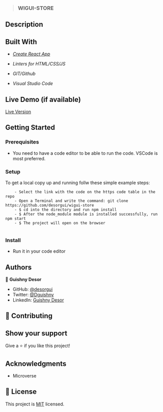 
> ### WIGUI-STORE

## Description


## Built With

- *[Create React App](https://github.com/facebook/create-react-app)*

- *Linters for HTML/CSS/JS*

- *GIT/Github*

- *Visual Studio Code*

## Live Demo (if available)

 [Live Version](https://wiguistore.netlify.app/)

## Getting Started

### Prerequisites

- You need to have a code editor to be able to run the code. VSCode is most preferred.

### Setup
To get a local copy up and running follw these simple example steps:

```
    - Select the link with the code on the https code table in the repo
    - Open a Terminal and write the command: git clone https://github.com/desorgui/wigui-store
    - $ cd into the directory and run npm install
    - $ After the node_module module is installed successfully, run npm start
    - $ The project will open on the browser
    
```

### Install

- Run it in your code editor

## Authors

👤 **Guishny Desor**

- GitHub:  [@desorgui](https://github.com/desorgui)
- Twitter: [@Dguishny](https://twitter.com/DGuishny)
- LinkedIn:  [Guishny Desor](https://www.linkedin.com/in/desorguishny)

## 🤝 Contributing

## Show your support

Give a ⭐️ if you like this project!

## Acknowledgments

- Microverse

## 📝 License

This project is [MIT](./MIT.md) licensed.
